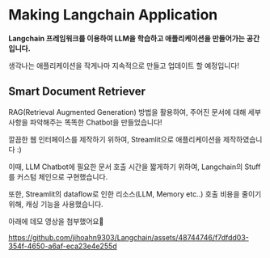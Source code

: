# Making Langchain Application

**Langchain 프레임워크를 이용하여 LLM을 학습하고 애플리케이션을 만들어가는 공간입니다.**

생각나는 애플리케이션을 작게나마 지속적으로 만들고 업데이트 할 예정입니다!


## Smart Document Retriever

RAG(Retrieval Augmented Generation) 방법을 활용하여, 주어진 문서에 대해 세부 사항을 파악해주는 똑똑한 Chatbot을 만들었습니다!

깔끔한 웹 인터페이스를 제작하기 위하여, Streamlit으로 애플리케이션을 제작하였습니다 :)

이때, LLM Chatbot에 필요한 문서 호출 시간을 짧게하기 위하여, Langchain의 Stuff를 커스텀 체인으로 구현했습니다.

또한, Streamlit의 dataflow로 인한 리소스(LLM, Memory etc..) 호출 비용을 줄이기 위해, 캐싱 기능을 사용했습니다.

아래에 데모 영상을 첨부했어요🦾


https://github.com/jihoahn9303/Langchain/assets/48744746/f7dfdd03-354f-4650-a6af-eca23e4e255d

